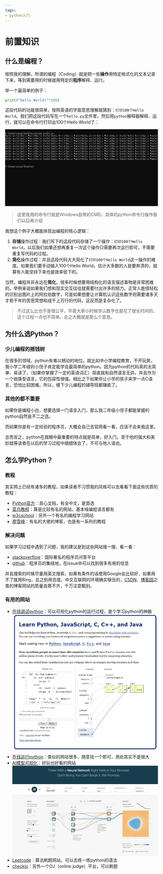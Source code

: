 ```yaml
---
tags:
- python入门
---
```


# 前置知识

## 什么是编程？

按照我的理解，所谓的编程（Coding）就是把一些**操作**用特定格式化的文本记录下来，等到需要用的时候就用特定的**程序**解释、运行。

举一个最简单的例子：
```python
print("Hello World!"*100)
```
这段代码的功能很简单，按照英语的字面意思理解就猜到：`打印100个Hello World`。我们把这段代码写在一个`hello.py`文件里，然后用`python`解释器解释、运行，就可以在命令行打印出100个Hello World了：

![image-20230115141953635](./assets/image-20230115141953635.png)

> 这里我用的命令行就是Windows自带的CMD，具体的python命令行操作我们以后再介绍

我想这个例子大概能体现出编程的核心逻辑：

1. **存储**操作过程：我们写下的这段代码存储了一个操作：`打印100个Hello World`，以后我们如果还想再重复一次这个操作只需要再次运行即可，不需要重复写代码的过程。
2. **简化**操作过程：并且这段代码大大简化了`打印100个Hello World`这一操作的难度。如果我们要手动输入100个Hello World，估计大多数的人是要奔溃的，就算有人能坚持下来也是效率低下的。

当然，编程并非永远在**简化**，很多时候想要用结构化的语言描述事物是非常困难的。举例来说如果我们想和现实交互往往就需要付出许多的努力。正常人能很轻松的识别出图片上的阿拉伯数字，可是如果想要让计算机认识这些数字则需要诸多天才若干年的苦思冥想和成千上万行的代码，这反而是复杂化了。
> 不过这么比也不是很公平，毕竟大家小时候学认数字也是花了很长时间的，这个过程一点也不简单。总之大概就是那么个意思。
## 为什么选Python？
### 少儿编程的摇钱树
在很多的领域，python有难以撼动的地位。就比如中小学编程教育，不开玩笑，我小学二年级的小侄子肯定能学会最简单的python。因为python的代码真的太简单、易读了，（如果你掌握了一定的英语词汇）简直就和自然语言无异。并且作为一个弱类型语言，它的包容性很强。相比之下如果你让小学的孩子来学一点C语言，恐怕比较困难。所以，楼下少儿编程的辅导班都赚疯了。

### 其他的都不重要
如果你是编程小白，想要选择一门语言入门，那么我二年级小侄子都能掌握的python自然是不二之选。

而如果你是有一定经验的程序员，大概会自己去官网看一看，应该不会来我这里。

总而言之，python在我眼中最重要的特点就是简单，好入门。至于他的强大和美妙就等读者在以后的学习过程中细细体会了，不可与他人语也。

## 怎么学Python？
### 教程
其实网上已经有诸多的教程，如果读者不习惯我的风格可以去看看下面这些优质的教程：

- [Python官方](https://docs.python.org/zh-cn/3/tutorial/index.html)：良心文档，有全中文，是首选
- [菜鸟教程](https://www.runoob.com/python3/python3-tutorial.html)：算是比较有名的网站，基本啥编程语言都有
- [w3cschool](https://www.w3cschool.cn/python3/)：另外一个有名的编程学习网站
- [廖雪峰](https://www.liaoxuefeng.com/wiki/1016959663602400)：有名的大佬的博客，也是有一系列的教程

### 解决问题
如果学习过程中遇到了问题，我的建议是到这些网站搜一搜、看一看：

- [stackoverflow](https://stackoverflow.com/)：国际著名的程序员问答平台
- [github](https://github.com)：程序员的集结地，在issue中可以找到很多有用的信息

并且搜索的时候尽量用英文搜索，如果有条件的话使用Google会比较好，如果用不了就用Bing，总之别用百度。中文互联网的环境确实够丑的，[CSDN](https://www.csdn.net/)、[博客园](https://www.cnblogs.com/)之类的博客网站的质量良莠不齐，千万注意甄别。

### 有用的网站

- [在线调试python](https://pythontutor.com/)：可以可视化python的运行过程，是个学习python的神器
![image-20230115153128700](assets/image-20230115153128700.png)
- [在线运行python](https://www.w3cschool.cn/tryrun/runcode?lang=python3)：类似的网站很多，随意找一个即可，用处其实不是很大
- [AI模型可视化](http://playground.tensorflow.org/)：好玩也好看的网站
![image-20230115153722455](assets/image-20230115153722455.png)
- [Leetcode](https://leetcode.com/)：算法刷题网站，可以去练一练python的语法
- [checkio](https://checkio.org/)：另外一个OJ（online judge）平台，可以刷题